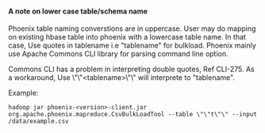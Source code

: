#### A note on lower case table/schema name
Phoenix table naming converstions are in uppercase. User may do mapping on existing hbase table into phoenix with a lowercase table name. 
In that case, Use quotes in tablename i.e "tablename" for bulkload.
Phoenix mainly use Apache Commons CLI library for parsing command line option. 

Commons CLI has a problem in interpreting double quotes, Ref CLI-275. As a workaround, Use \\\"\\\"\<tablename\>\\\"\\\" will interprete to "tablename".

Example:

    hadoop jar phoenix-<version>-client.jar org.apache.phoenix.mapreduce.CsvBulkLoadTool --table \"\"t\"\" --input /data/example.csv
